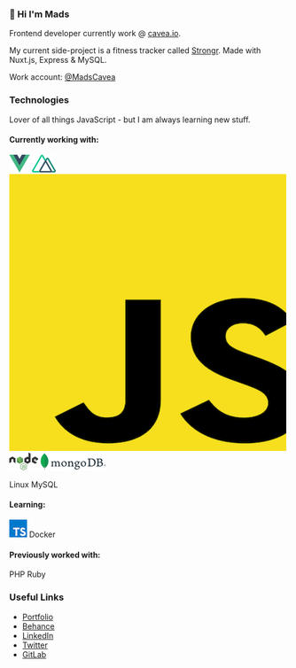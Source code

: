 ### 👋 Hi I'm Mads

Frontend developer currently work @ [cavea.io](https://cavea.io).

My current side-project is a fitness tracker called [Strongr](https://stron.gr). Made with Nuxt.js, Express & MySQL.

Work account: [@MadsCavea](https://github.com/MadsCavea)

### Technologies

Lover of all things JavaScript - but I am always learning new stuff.

#### Currently working with:

![Vue.js](./icons/vue.png)
![Nuxt.js](./icons/nuxt.png)
![JavaScript](./icons/javascript.png)
![Node.js](./icons/node.png)
![MongoDB](./icons/mongodb.png)

Linux
MySQL

#### Learning:

![TypeScript](./icons/typescript.png)
Docker

#### Previously worked with:

PHP
Ruby

### Useful Links

- [Portfolio](https://mhouge.dk/)
- [Behance](https://www.behance.net/MadsHougesen)
- [LinkedIn](https://www.linkedin.com/in/mads-hougesen-78733016a/)
- [Twitter](https://twitter.com/Mads_Hougesen)
- [GitLab](https://gitlab.com/Hougesen)
<!-- * [CodeWars](https://www.codewars.com/users/Hougesen) // [LeetCode](https://leetcode.com/hougesen/) -->
